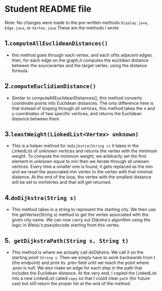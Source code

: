 # Student README file
Note: No changes were made to the pre-written methods `Display.java`, `Edge.java`, or `Vertex.java`
These are the methods I wrote

1.`computeAllEuclideanDistances()`
-
- this method goes through each vertex, and each ofits adjacent edges. then, for each edge on the graph,it computes the euclidian distance between the sourcevertex and the target vertex, using the distance formula. 

2.`computeEuclidianDistance()`
-
- Similar to computeAllEuclideanDistances(), this method converts coordinate points into Euclidean distances. The only difference here is that instead of looping through all vertices, this method takes the x and y coordinates of two specific vertices, and returns the Euclidean distance between them.

3.`leastWeight(LinkedList<Vertex> unknown)`
- 
- This is a helper method for `doDijkstra(String s)` it takes in the LinkedList of unknown vertices and returns the vertex with the minimum weight. 
To compute the minimum weight, we arbitrarily set the first element in unknown equal to min 
then we iterate through all unkown vertices. Every time a smaller one is found, it gets replaced as the min and we reset the associated min vertex to the vertex with that minimal distance. At the end of the loop, the vertex with the smallest distance will be set to minVertex and that will get returned.  


4.`doDijkstra(String s)`
-
- This method takes in a string to represent the starting city. We then use the getVertex(String s) method to get the vertex associated with the given city name. We can now carry out Dijkstra's algorithm using the logic in Weiss's pseudocode starting from this vertex. 

5.` getDijkstraPath(String s, String t)`
-
- This method is where we actually call doDijkstra. We call it on the starting point `String s`. Then we simply have to work backwards from t (the endpoint) and print its .prev field until we reach the point where .prev is null. We also make an edge for each step in the path that includes the Euclidean distance. At the very end, I copied the LinkedList into a new LinkedList called `copy` so that I could clear `path` (for future use) but still return the proper list at the end of the method.  

